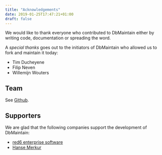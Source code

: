 ```yaml
---
title: "Acknowledgements"
date: 2019-01-25T17:47:21+01:00
draft: false
---
```


We would like to thank everyone who contributed to DbMaintain either by writing code, documentation or spreading the word.

A *special thanks* goes out to the initiators of DbMaintain who allowed us to fork and maintain it today:

* Tim Ducheyene
* Filip Neven
* Willemijn Wouters

## Team

See [Github](https://github.com/orgs/DbMaintain/people).

## Supporters

We are glad that the following companies support the development of DbMaintain:

* [red6 enterprise software](https://www.red6-es.de)
* [Hanse Merkur](https://www.hansemerkur.de)